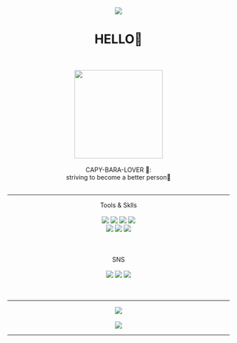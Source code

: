 <div align="center">
  <img src="https://capsule-render.vercel.app/api?type=waving&color=auto&height=200&section=header&text=Juno-Bara`s_GitHub&fontSize=90" />
</div>

<div align="center">
  <h1>HELLO👋</h1><br/><br/>
  <img src="https://github.com/juno-bara/7_tutoring/assets/124761676/2bcfbe45-d78c-478d-ac9e-434a2cfc4de8 width="300" height="200"" /><br/><br/>
</div> 
    
<div align="center">
  CAPY-BARA-LOVER 💙:<br/>
  striving to become a better person💪  <br/><br/>
</div> 


---

<div align="center">
  Tools & Sklls <br/><br/>
</div>  


<div align="center">
  <img src="https://img.shields.io/badge/Visual Studio Code-007ACC?style=flat&logo=Visual Studio Code&logoColor=white"/>
  <img src="https://img.shields.io/badge/r-276DC3?style=flat&logo=r&logoColor=white"/>  
  <img src="https://img.shields.io/badge/python-3776AB?style=flat&logo=python&logoColor=white"/> 
  <img src="https://img.shields.io/badge/GitHub-181717?style=flat&logo=GitHub&logoColor=white"/><br/>
  <img src="https://img.shields.io/badge/Notion-000000?style=flat&logo=Notion&logoColor=white"/>
  <img src="https://img.shields.io/badge/Slack-4A154B?style=flat&logo=Slack&logoColor=white"/>
  <img src="https://img.shields.io/badge/jupyter-F37626?style=flat&logo=jupyter&logoColor=white"/><br/><br/><br/><br/>
</div>

<div align="center">
  SNS<br/><br/>
</div>

<div align="center">
  <img src="https://img.shields.io/badge/gmail-EA4335?style=flat&logo=gmail&logoColor=white"/>
  <img src="https://img.shields.io/badge/kakao-FFCD00?style=flat&logo=kakao&logoColor=white"/>
  <img src="https://img.shields.io/badge/instagram-E4405F?style=flat&logo=instagram&logoColor=white"/><br/><br/><br/>
</div>

---

<div align=center>
  
</div>


<div align="center">
  <img src="https://github-readme-stats.vercel.app/api/top-langs/?username=juno-bara&layout=compact"><br><br>
  <img src="https://github-readme-stats.vercel.app/api?username=juno-bara&theme=nord&show_icons=true">
  
</div>

---

